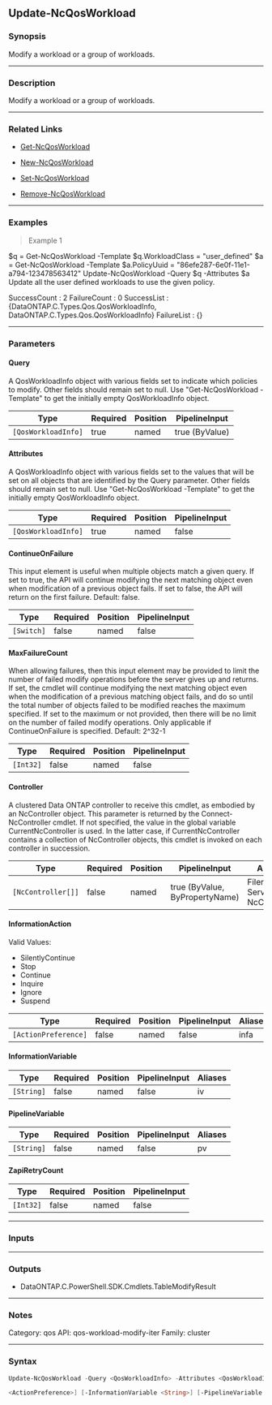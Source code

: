 Update-NcQosWorkload
--------------------

### Synopsis
Modify a workload or a group of workloads.

---

### Description

Modify a workload or a group of workloads.

---

### Related Links
* [Get-NcQosWorkload](Get-NcQosWorkload)

* [New-NcQosWorkload](New-NcQosWorkload)

* [Set-NcQosWorkload](Set-NcQosWorkload)

* [Remove-NcQosWorkload](Remove-NcQosWorkload)

---

### Examples
> Example 1

$q = Get-NcQosWorkload -Template
$q.WorkloadClass = "user_defined"
$a = Get-NcQosWorkload -Template
$a.PolicyUuid = "86efe287-6e0f-11e1-a794-123478563412"
Update-NcQosWorkload -Query $q -Attributes $a
Update all the user defined workloads to use the given policy.

SuccessCount : 2
FailureCount : 0
SuccessList  : {DataONTAP.C.Types.Qos.QosWorkloadInfo, DataONTAP.C.Types.Qos.QosWorkloadInfo}
FailureList  : {}

---

### Parameters
#### **Query**
A QosWorkloadInfo object with various fields set to indicate which policies to modify.  Other fields should remain set to null.  Use "Get-NcQosWorkload -Template" to get the initially empty QosWorkloadInfo object.

|Type               |Required|Position|PipelineInput |
|-------------------|--------|--------|--------------|
|`[QosWorkloadInfo]`|true    |named   |true (ByValue)|

#### **Attributes**
A QosWorkloadInfo object with various fields set to the values that will be set on all objects that are identified by the Query parameter.  Other fields should remain set to null.  Use "Get-NcQosWorkload -Template" to get the initially empty QosWorkloadInfo object.

|Type               |Required|Position|PipelineInput|
|-------------------|--------|--------|-------------|
|`[QosWorkloadInfo]`|true    |named   |false        |

#### **ContinueOnFailure**
This input element is useful when multiple objects match a given query.  If set to true, the API will continue modifying the next matching object even when modification of a previous object fails.  If set to false, the API will return on the first failure.  Default: false.

|Type      |Required|Position|PipelineInput|
|----------|--------|--------|-------------|
|`[Switch]`|false   |named   |false        |

#### **MaxFailureCount**
When allowing failures, then this input element may be provided to limit the number of failed modify operations before the server gives up and returns.  If set, the cmdlet will continue modifying the next matching object even when the modification of a previous matching object fails, and do so until the total number of objects failed to be modified reaches the maximum specified.  If set to the maximum or not provided, then there will be no limit on the number of failed modify operations.  Only applicable if ContinueOnFailure is specified.  Default: 2^32-1

|Type     |Required|Position|PipelineInput|
|---------|--------|--------|-------------|
|`[Int32]`|false   |named   |false        |

#### **Controller**
A clustered Data ONTAP controller to receive this cmdlet, as embodied by an NcController object.  This parameter is returned by the Connect-NcController cmdlet.  If not specified, the value in the global variable CurrentNcController is used.  In the latter case, if CurrentNcController contains a collection of NcController objects, this cmdlet is invoked on each controller in succession.

|Type              |Required|Position|PipelineInput                 |Aliases                          |
|------------------|--------|--------|------------------------------|---------------------------------|
|`[NcController[]]`|false   |named   |true (ByValue, ByPropertyName)|Filer<br/>Server<br/>NcController|

#### **InformationAction**

Valid Values:

* SilentlyContinue
* Stop
* Continue
* Inquire
* Ignore
* Suspend

|Type                |Required|Position|PipelineInput|Aliases|
|--------------------|--------|--------|-------------|-------|
|`[ActionPreference]`|false   |named   |false        |infa   |

#### **InformationVariable**

|Type      |Required|Position|PipelineInput|Aliases|
|----------|--------|--------|-------------|-------|
|`[String]`|false   |named   |false        |iv     |

#### **PipelineVariable**

|Type      |Required|Position|PipelineInput|Aliases|
|----------|--------|--------|-------------|-------|
|`[String]`|false   |named   |false        |pv     |

#### **ZapiRetryCount**

|Type     |Required|Position|PipelineInput|
|---------|--------|--------|-------------|
|`[Int32]`|false   |named   |false        |

---

### Inputs

---

### Outputs
* DataONTAP.C.PowerShell.SDK.Cmdlets.TableModifyResult

---

### Notes
Category: qos
API: qos-workload-modify-iter
Family: cluster

---

### Syntax
```PowerShell
Update-NcQosWorkload -Query <QosWorkloadInfo> -Attributes <QosWorkloadInfo> [-ContinueOnFailure] [-MaxFailureCount <Int32>] [-Controller <NcController[]>] [-InformationAction 
```
```PowerShell
<ActionPreference>] [-InformationVariable <String>] [-PipelineVariable <String>] [-ZapiRetryCount <Int32>] [<CommonParameters>]
```
